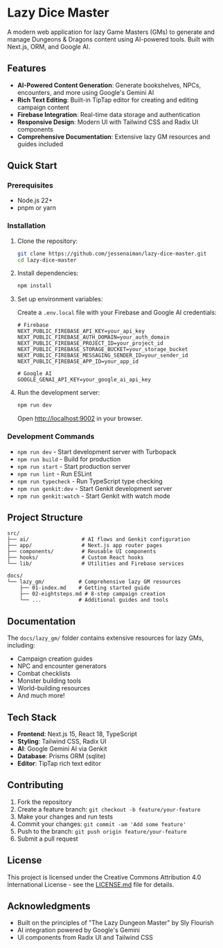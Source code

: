 # Lazy Dice Master

A modern web application for lazy Game Masters (GMs) to generate and manage Dungeons & Dragons content using AI-powered tools. Built with Next.js, ORM, and Google AI.

## Features

- **AI-Powered Content Generation**: Generate bookshelves, NPCs, encounters, and more using Google's Gemini AI
- **Rich Text Editing**: Built-in TipTap editor for creating and editing campaign content
- **Firebase Integration**: Real-time data storage and authentication
- **Responsive Design**: Modern UI with Tailwind CSS and Radix UI components
- **Comprehensive Documentation**: Extensive lazy GM resources and guides included

## Quick Start

### Prerequisites

- Node.js 22+
- pnpm or yarn

### Installation

1. Clone the repository:

   ```bash
   git clone https://github.com/jessenaiman/lazy-dice-master.git
   cd lazy-dice-master
   ```

2. Install dependencies:

   ```bash
   npm install
   ```

3. Set up environment variables:

   Create a `.env.local` file with your Firebase and Google AI credentials:

   ```env
   # Firebase
   NEXT_PUBLIC_FIREBASE_API_KEY=your_api_key
   NEXT_PUBLIC_FIREBASE_AUTH_DOMAIN=your_auth_domain
   NEXT_PUBLIC_FIREBASE_PROJECT_ID=your_project_id
   NEXT_PUBLIC_FIREBASE_STORAGE_BUCKET=your_storage_bucket
   NEXT_PUBLIC_FIREBASE_MESSAGING_SENDER_ID=your_sender_id
   NEXT_PUBLIC_FIREBASE_APP_ID=your_app_id

   # Google AI
   GOOGLE_GENAI_API_KEY=your_google_ai_api_key
   ```

4. Run the development server:

   ```bash
   npm run dev
   ```

   Open [http://localhost:9002](http://localhost:9002) in your browser.

### Development Commands

- `npm run dev` - Start development server with Turbopack
- `npm run build` - Build for production
- `npm run start` - Start production server
- `npm run lint` - Run ESLint
- `npm run typecheck` - Run TypeScript type checking
- `npm run genkit:dev` - Start Genkit development server
- `npm run genkit:watch` - Start Genkit with watch mode

## Project Structure

```text
src/
├── ai/                 # AI flows and Genkit configuration
├── app/                # Next.js app router pages
├── components/         # Reusable UI components
├── hooks/              # Custom React hooks
└── lib/                # Utilities and Firebase services

docs/
└── lazy_gm/           # Comprehensive lazy GM resources
    ├── 01-index.md    # Getting started guide
    ├── 02-eightsteps.md # 8-step campaign creation
    └── ...            # Additional guides and tools
```

## Documentation

The `docs/lazy_gm/` folder contains extensive resources for lazy GMs, including:

- Campaign creation guides
- NPC and encounter generators
- Combat checklists
- Monster building tools
- World-building resources
- And much more!

## Tech Stack

- **Frontend**: Next.js 15, React 18, TypeScript
- **Styling**: Tailwind CSS, Radix UI
- **AI**: Google Gemini AI via Genkit
- **Database**: Prisms ORM (sqlite)
- **Editor**: TipTap rich text editor

## Contributing

1. Fork the repository
2. Create a feature branch: `git checkout -b feature/your-feature`
3. Make your changes and run tests
4. Commit your changes: `git commit -am 'Add some feature'`
5. Push to the branch: `git push origin feature/your-feature`
6. Submit a pull request

## License

This project is licensed under the Creative Commons Attribution 4.0 International License - see the [LICENSE.md](docs/lazy_gm/LICENSE.md) file for details.

## Acknowledgments

- Built on the principles of "The Lazy Dungeon Master" by Sly Flourish
- AI integration powered by Google's Gemini
- UI components from Radix UI and Tailwind CSS
